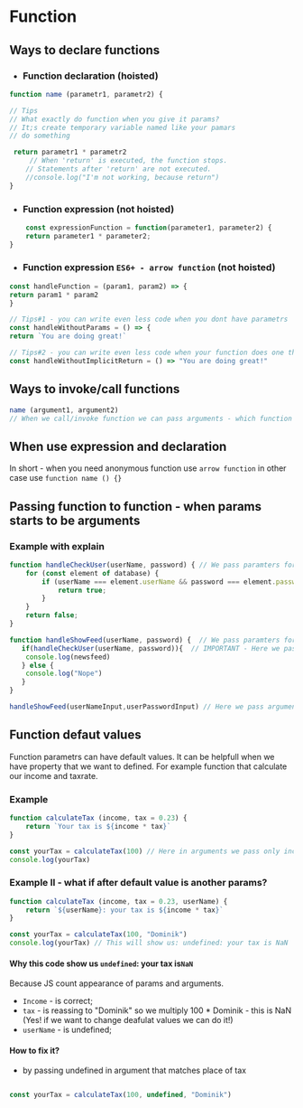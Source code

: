 
# Function

## Ways to declare functions

- ### Function declaration **(hoisted)**
```js
function name (parametr1, parametr2) {

// Tips
// What exactly do function when you give it params? 
// It;s create temporary variable named like your pamars
// do something 

 return parametr1 * parametr2
	 // When 'return' is executed, the function stops.
	// Statements after 'return' are not executed.
	//console.log("I'm not working, because return")
}
 ```
 
- ### Function expression **(not hoisted)**
```js
	const expressionFunction = function(parameter1, parameter2) {
    return parameter1 * parameter2;
}
 ```
 
- ### Function expression `ES6+ - arrow function` **(not hoisted)**
```js
const handleFunction = (param1, param2) => {
return param1 * param2
}

// Tips#1 - you can write even less code when you dont have parametrs
const handleWithoutParams = () => {
return `You are doing great!`

// Tips#2 - you can write even less code when your function does one thing
const handleWithoutImplicitReturn = () => "You are doing great!"
```
## Ways to invoke/call functions 
  
  ```js
  name (argument1, argument2)
  // When we call/invoke function we can pass arguments - which function convert to it's paramets - order is important
  ```
  
## When use expression and declaration 

In short - when you need anonymous function use `arrow function` in other case use `function name () {}`

## Passing function to function - when params starts to be arguments 

### Example with explain 


```js 
function handleCheckUser(userName, password) { // We pass paramters for function to check user
    for (const element of database) {
        if (userName === element.userName && password === element.password) {
            return true;
        }
    }
    return false;
}

function handleShowFeed(userName, password) {  // We pass paramters for function to show or not feed 
   if(handleCheckUser(userName, password)){  // IMPORTANT - Here we pass handleShowFeed params as arguments for this function. So it's goes back to place when we declare it and pass those arguments to params. 
    console.log(newsfeed)
   } else {
    console.log("Nope")
   }
}

handleShowFeed(userNameInput,userPasswordInput) // Here we pass arguments for final function 

```

## Function defaut values 

Function parametrs can have default values. It can be helpfull when we have property that we want to defined. 
For example function that calculate our income and taxrate. 

### Example 

```js
function calculateTax (income, tax = 0.23) {
    return `Your tax is ${income * tax}`
}

const yourTax = calculateTax(100) // Here in arguments we pass only income, because tax is default
console.log(yourTax)
```

### Example II  - what if after default value is another params? 

```js
function calculateTax (income, tax = 0.23, userName) {
    return `${userName}: your tax is ${income * tax}`
}

const yourTax = calculateTax(100, "Dominik") 
console.log(yourTax) // This will show us: undefined: your tax is NaN
```

#### Why this code show us `undefined`: your tax is`NaN`
Because JS count appearance of params and arguments. 
 - `Income` - is correct; 
 - `tax` - is reassing to "Dominik" so we multiply 100 * Dominik - this is NaN (Yes! if we want to change deafulat values we can do it!) 
 - `userName` - is undefined; 

 #### How to fix it? 
 - by passing undefined in argument that matches place of tax 

 ```js
 
const yourTax = calculateTax(100, undefined, "Dominik") 
 
 ```